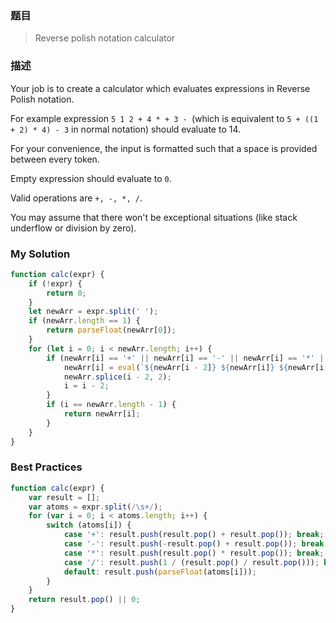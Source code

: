 ### 题目
> Reverse polish notation calculator

### 描述
Your job is to create a calculator which evaluates expressions in Reverse Polish notation.

For example expression `5 1 2 + 4 * + 3 - `(which is equivalent to `5 + ((1 + 2) * 4) - 3` in normal notation) should evaluate to 14.

For your convenience, the input is formatted such that a space is provided between every token.

Empty expression should evaluate to `0`.

Valid operations are `+, -, *, /`.

You may assume that there won't be exceptional situations (like stack underflow or division by zero).


### My Solution
```javascript
function calc(expr) {
    if (!expr) {
        return 0;
    }
    let newArr = expr.split(' ');
    if (newArr.length == 1) {
        return parseFloat(newArr[0]);
    }
    for (let i = 0; i < newArr.length; i++) {
        if (newArr[i] == '+' || newArr[i] == '-' || newArr[i] == '*' || newArr[i] == '/') {
            newArr[i] = eval(`${newArr[i - 2]} ${newArr[i]} ${newArr[i - 1]}`);
            newArr.splice(i - 2, 2);
            i = i - 2;
        }
        if (i == newArr.length - 1) {
            return newArr[i];
        }
    }
}
```

### Best Practices
```javascript
function calc(expr) {
    var result = [];
    var atoms = expr.split(/\s+/);
    for (var i = 0; i < atoms.length; i++) {
        switch (atoms[i]) {
            case '+': result.push(result.pop() + result.pop()); break;
            case '-': result.push(-result.pop() + result.pop()); break;
            case '*': result.push(result.pop() * result.pop()); break;
            case '/': result.push(1 / (result.pop() / result.pop())); break;
            default: result.push(parseFloat(atoms[i]));
        }
    }
    return result.pop() || 0;
}
```